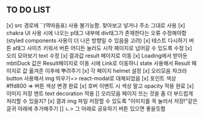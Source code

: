 ## TO DO LIST

[x] src 경로에 ``(역따옴표) 사용 불가능함. 찾아보고 넣거나 주소 그대로 사용
[x] chakra UI 사용 시에 나오는 p태그 내부에 div태그가 존재한다는 오류 수정해야함(styled components 사용이 더 나은 방향일 수 있음을 고려)
[x] 테스트 다시하기 버튼 a태그 사이즈 키워서 버튼 어디든 눌러도 시작 페이지로 넘어갈 수 있도록 수정
[x] 오리 모아보기 text 수정
[x] 결과값 result 페이지로 이동
[x] Loading에서 받아둔 mbtiDuck 값은 Result페이지로 이동 시에 Link로 이동하니 state 사용해서 Result 페이지로 값 옮겨준 이후에 뿌려주기
[x] 각 페이지 helmet 설정
[x] 오리모음 챠크라 button 사용해서 img 띄우기=> react-modal로 대체되었음
[x] 포인트 색상 #ffd800 => 버튼 색상 변경 완료
[x] 호버 이벤트 시 색상 말고 opacity 적용 완료
[x] 이미지 저장 멘트 text decoration 적용
[] 오리모음 페이지 뜨는 것을 좀 더 부드럽게 처리할 수 있을지?
[x] 결과 img 파일 저장할 수 있도록 "이미지를 꾹 눌러서 저장!"같은 글귀 아래에 추가해주기
[] ㄴ> 그 아래로 공유하기 버튼 있으면 좋을듯함
